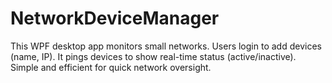 # NetworkDeviceManager
This WPF desktop app monitors small networks. Users login to add devices (name, IP). It pings devices to show real-time status (active/inactive). Simple and efficient for quick network oversight.
